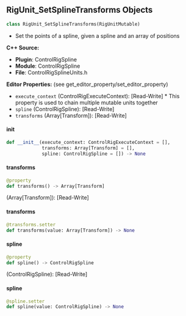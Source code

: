 ## RigUnit_SetSplineTransforms Objects

```python
class RigUnit_SetSplineTransforms(RigUnitMutable)
```

* Set the points of a spline, given a spline and an array of positions

**C++ Source:**

- **Plugin**: ControlRigSpline
- **Module**: ControlRigSpline
- **File**: ControlRigSplineUnits.h

**Editor Properties:** (see get_editor_property/set_editor_property)

- ``execute_context`` (ControlRigExecuteContext):  [Read-Write] * This property is used to chain multiple mutable units together
- ``spline`` (ControlRigSpline):  [Read-Write]
- ``transforms`` (Array[Transform]):  [Read-Write]

<a id="unreal.RigUnit_SetSplineTransforms.__init__"></a>

#### __init__

```python
def __init__(execute_context: ControlRigExecuteContext = [],
             transforms: Array[Transform] = [],
             spline: ControlRigSpline = []) -> None
```

<a id="unreal.RigUnit_SetSplineTransforms.transforms"></a>

#### transforms

```python
@property
def transforms() -> Array[Transform]
```

(Array[Transform]):  [Read-Write]

<a id="unreal.RigUnit_SetSplineTransforms.transforms"></a>

#### transforms

```python
@transforms.setter
def transforms(value: Array[Transform]) -> None
```

<a id="unreal.RigUnit_SetSplineTransforms.spline"></a>

#### spline

```python
@property
def spline() -> ControlRigSpline
```

(ControlRigSpline):  [Read-Write]

<a id="unreal.RigUnit_SetSplineTransforms.spline"></a>

#### spline

```python
@spline.setter
def spline(value: ControlRigSpline) -> None
```

<a id="unreal.RigUnit_PositionFromControlRigSpline"></a>